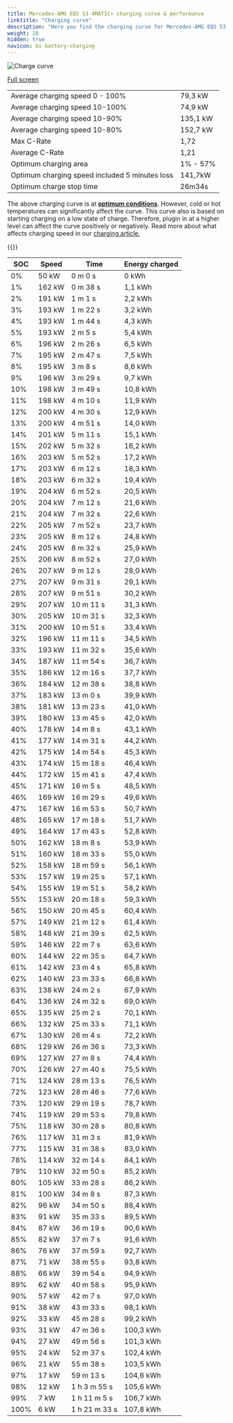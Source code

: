 ```yaml
---
title: Mercedes-AMG EQS 53 4MATIC+ charging curve & performance
linktitle: "Charging curve"
description: "Here you find the charging curve for Mercedes-AMG EQS 53 4MATIC+. "
weight: 10
hidden: true
navicon: bi-battery-charging
---
```

<!-- markdownlint-disable MD033 -->
<img src="../chargingcurve.svg" alt="Charge curve" class="img-fluid">

[Full screen](../chargingcurve.svg)


<table class="table table-striped">
<tbody>
<tr>
<td>Average charging speed 0 - 100% </td><td>79,3 kW</td>
</tr>
<tr>
<td>Average charging speed 10-100%</td><td>74,9 kW</td>
</tr>
<tr>
<td>Average charging speed 10-90%</td><td>135,1 kW</td>
</tr>
<tr>
<td>Average charging speed 10-80%</td><td>152,7 kW</td>
</tr>
<tr>
<td>Max C-Rate</td><td>1,72</td>
</tr>
<tr>
<td>Average C-Rate</td><td>1,21</td>
</tr>
<tr>
<td>Optimum charging area</td><td>1% - 57%</td>
</tr>
<tr>
<td>Optimum charging speed included 5 minutes loss</td><td>141,7kW</td>
</tr>
<tr>
<td>Optimum charge stop time</td><td>26m34s</td>
</tr>
</tbody>
</table>


The above charging curve is at **[optimum conditions](../../../../../technology/battery/charging/#temperature)**. However, cold or hot temperatures can significantly affect the curve. This curve also is based on starting charging on a low state of charge. Therefore, plugin in at a higher level can affect the curve positively or negatively. Read more about what affects charging speed in our [charging article.](../../../../../technology/battery/charging/) 


{{<evkxdisplayaddarticle />}}
<table class="table table-striped">
<thead>
<tr><th>SOC</th><th>Speed</th><th>Time</th><th>Energy charged</th></tr>
</thead>
<tbody>
<tr>
<td>0%</td><td>50 kW</td><td> 0 m 0 s </td><td>0 kWh </td>
</tr>
<tr>
<td>1%</td><td>162 kW</td><td> 0 m 38 s </td><td>1,1 kWh </td>
</tr>
<tr>
<td>2%</td><td>191 kW</td><td> 1 m 1 s </td><td>2,2 kWh </td>
</tr>
<tr>
<td>3%</td><td>193 kW</td><td> 1 m 22 s </td><td>3,2 kWh </td>
</tr>
<tr>
<td>4%</td><td>193 kW</td><td> 1 m 44 s </td><td>4,3 kWh </td>
</tr>
<tr>
<td>5%</td><td>193 kW</td><td> 2 m 5 s </td><td>5,4 kWh </td>
</tr>
<tr>
<td>6%</td><td>196 kW</td><td> 2 m 26 s </td><td>6,5 kWh </td>
</tr>
<tr>
<td>7%</td><td>195 kW</td><td> 2 m 47 s </td><td>7,5 kWh </td>
</tr>
<tr>
<td>8%</td><td>195 kW</td><td> 3 m 8 s </td><td>8,6 kWh </td>
</tr>
<tr>
<td>9%</td><td>196 kW</td><td> 3 m 29 s </td><td>9,7 kWh </td>
</tr>
<tr>
<td>10%</td><td>198 kW</td><td> 3 m 49 s </td><td>10,8 kWh </td>
</tr>
<tr>
<td>11%</td><td>198 kW</td><td> 4 m 10 s </td><td>11,9 kWh </td>
</tr>
<tr>
<td>12%</td><td>200 kW</td><td> 4 m 30 s </td><td>12,9 kWh </td>
</tr>
<tr>
<td>13%</td><td>200 kW</td><td> 4 m 51 s </td><td>14,0 kWh </td>
</tr>
<tr>
<td>14%</td><td>201 kW</td><td> 5 m 11 s </td><td>15,1 kWh </td>
</tr>
<tr>
<td>15%</td><td>202 kW</td><td> 5 m 32 s </td><td>16,2 kWh </td>
</tr>
<tr>
<td>16%</td><td>203 kW</td><td> 5 m 52 s </td><td>17,2 kWh </td>
</tr>
<tr>
<td>17%</td><td>203 kW</td><td> 6 m 12 s </td><td>18,3 kWh </td>
</tr>
<tr>
<td>18%</td><td>203 kW</td><td> 6 m 32 s </td><td>19,4 kWh </td>
</tr>
<tr>
<td>19%</td><td>204 kW</td><td> 6 m 52 s </td><td>20,5 kWh </td>
</tr>
<tr>
<td>20%</td><td>204 kW</td><td> 7 m 12 s </td><td>21,6 kWh </td>
</tr>
<tr>
<td>21%</td><td>204 kW</td><td> 7 m 32 s </td><td>22,6 kWh </td>
</tr>
<tr>
<td>22%</td><td>205 kW</td><td> 7 m 52 s </td><td>23,7 kWh </td>
</tr>
<tr>
<td>23%</td><td>205 kW</td><td> 8 m 12 s </td><td>24,8 kWh </td>
</tr>
<tr>
<td>24%</td><td>205 kW</td><td> 8 m 32 s </td><td>25,9 kWh </td>
</tr>
<tr>
<td>25%</td><td>206 kW</td><td> 8 m 52 s </td><td>27,0 kWh </td>
</tr>
<tr>
<td>26%</td><td>207 kW</td><td> 9 m 12 s </td><td>28,0 kWh </td>
</tr>
<tr>
<td>27%</td><td>207 kW</td><td> 9 m 31 s </td><td>29,1 kWh </td>
</tr>
<tr>
<td>28%</td><td>207 kW</td><td> 9 m 51 s </td><td>30,2 kWh </td>
</tr>
<tr>
<td>29%</td><td>207 kW</td><td> 10 m 11 s </td><td>31,3 kWh </td>
</tr>
<tr>
<td>30%</td><td>205 kW</td><td> 10 m 31 s </td><td>32,3 kWh </td>
</tr>
<tr>
<td>31%</td><td>200 kW</td><td> 10 m 51 s </td><td>33,4 kWh </td>
</tr>
<tr>
<td>32%</td><td>196 kW</td><td> 11 m 11 s </td><td>34,5 kWh </td>
</tr>
<tr>
<td>33%</td><td>193 kW</td><td> 11 m 32 s </td><td>35,6 kWh </td>
</tr>
<tr>
<td>34%</td><td>187 kW</td><td> 11 m 54 s </td><td>36,7 kWh </td>
</tr>
<tr>
<td>35%</td><td>186 kW</td><td> 12 m 16 s </td><td>37,7 kWh </td>
</tr>
<tr>
<td>36%</td><td>184 kW</td><td> 12 m 38 s </td><td>38,8 kWh </td>
</tr>
<tr>
<td>37%</td><td>183 kW</td><td> 13 m 0 s </td><td>39,9 kWh </td>
</tr>
<tr>
<td>38%</td><td>181 kW</td><td> 13 m 23 s </td><td>41,0 kWh </td>
</tr>
<tr>
<td>39%</td><td>180 kW</td><td> 13 m 45 s </td><td>42,0 kWh </td>
</tr>
<tr>
<td>40%</td><td>178 kW</td><td> 14 m 8 s </td><td>43,1 kWh </td>
</tr>
<tr>
<td>41%</td><td>177 kW</td><td> 14 m 31 s </td><td>44,2 kWh </td>
</tr>
<tr>
<td>42%</td><td>175 kW</td><td> 14 m 54 s </td><td>45,3 kWh </td>
</tr>
<tr>
<td>43%</td><td>174 kW</td><td> 15 m 18 s </td><td>46,4 kWh </td>
</tr>
<tr>
<td>44%</td><td>172 kW</td><td> 15 m 41 s </td><td>47,4 kWh </td>
</tr>
<tr>
<td>45%</td><td>171 kW</td><td> 16 m 5 s </td><td>48,5 kWh </td>
</tr>
<tr>
<td>46%</td><td>169 kW</td><td> 16 m 29 s </td><td>49,6 kWh </td>
</tr>
<tr>
<td>47%</td><td>167 kW</td><td> 16 m 53 s </td><td>50,7 kWh </td>
</tr>
<tr>
<td>48%</td><td>165 kW</td><td> 17 m 18 s </td><td>51,7 kWh </td>
</tr>
<tr>
<td>49%</td><td>164 kW</td><td> 17 m 43 s </td><td>52,8 kWh </td>
</tr>
<tr>
<td>50%</td><td>162 kW</td><td> 18 m 8 s </td><td>53,9 kWh </td>
</tr>
<tr>
<td>51%</td><td>160 kW</td><td> 18 m 33 s </td><td>55,0 kWh </td>
</tr>
<tr>
<td>52%</td><td>158 kW</td><td> 18 m 59 s </td><td>56,1 kWh </td>
</tr>
<tr>
<td>53%</td><td>157 kW</td><td> 19 m 25 s </td><td>57,1 kWh </td>
</tr>
<tr>
<td>54%</td><td>155 kW</td><td> 19 m 51 s </td><td>58,2 kWh </td>
</tr>
<tr>
<td>55%</td><td>153 kW</td><td> 20 m 18 s </td><td>59,3 kWh </td>
</tr>
<tr>
<td>56%</td><td>150 kW</td><td> 20 m 45 s </td><td>60,4 kWh </td>
</tr>
<tr>
<td>57%</td><td>149 kW</td><td> 21 m 12 s </td><td>61,4 kWh </td>
</tr>
<tr>
<td>58%</td><td>148 kW</td><td> 21 m 39 s </td><td>62,5 kWh </td>
</tr>
<tr>
<td>59%</td><td>146 kW</td><td> 22 m 7 s </td><td>63,6 kWh </td>
</tr>
<tr>
<td>60%</td><td>144 kW</td><td> 22 m 35 s </td><td>64,7 kWh </td>
</tr>
<tr>
<td>61%</td><td>142 kW</td><td> 23 m 4 s </td><td>65,8 kWh </td>
</tr>
<tr>
<td>62%</td><td>140 kW</td><td> 23 m 33 s </td><td>66,8 kWh </td>
</tr>
<tr>
<td>63%</td><td>138 kW</td><td> 24 m 2 s </td><td>67,9 kWh </td>
</tr>
<tr>
<td>64%</td><td>136 kW</td><td> 24 m 32 s </td><td>69,0 kWh </td>
</tr>
<tr>
<td>65%</td><td>135 kW</td><td> 25 m 2 s </td><td>70,1 kWh </td>
</tr>
<tr>
<td>66%</td><td>132 kW</td><td> 25 m 33 s </td><td>71,1 kWh </td>
</tr>
<tr>
<td>67%</td><td>130 kW</td><td> 26 m 4 s </td><td>72,2 kWh </td>
</tr>
<tr>
<td>68%</td><td>129 kW</td><td> 26 m 36 s </td><td>73,3 kWh </td>
</tr>
<tr>
<td>69%</td><td>127 kW</td><td> 27 m 8 s </td><td>74,4 kWh </td>
</tr>
<tr>
<td>70%</td><td>126 kW</td><td> 27 m 40 s </td><td>75,5 kWh </td>
</tr>
<tr>
<td>71%</td><td>124 kW</td><td> 28 m 13 s </td><td>76,5 kWh </td>
</tr>
<tr>
<td>72%</td><td>123 kW</td><td> 28 m 46 s </td><td>77,6 kWh </td>
</tr>
<tr>
<td>73%</td><td>120 kW</td><td> 29 m 19 s </td><td>78,7 kWh </td>
</tr>
<tr>
<td>74%</td><td>119 kW</td><td> 29 m 53 s </td><td>79,8 kWh </td>
</tr>
<tr>
<td>75%</td><td>118 kW</td><td> 30 m 28 s </td><td>80,8 kWh </td>
</tr>
<tr>
<td>76%</td><td>117 kW</td><td> 31 m 3 s </td><td>81,9 kWh </td>
</tr>
<tr>
<td>77%</td><td>115 kW</td><td> 31 m 38 s </td><td>83,0 kWh </td>
</tr>
<tr>
<td>78%</td><td>114 kW</td><td> 32 m 14 s </td><td>84,1 kWh </td>
</tr>
<tr>
<td>79%</td><td>110 kW</td><td> 32 m 50 s </td><td>85,2 kWh </td>
</tr>
<tr>
<td>80%</td><td>105 kW</td><td> 33 m 28 s </td><td>86,2 kWh </td>
</tr>
<tr>
<td>81%</td><td>100 kW</td><td> 34 m 8 s </td><td>87,3 kWh </td>
</tr>
<tr>
<td>82%</td><td>96 kW</td><td> 34 m 50 s </td><td>88,4 kWh </td>
</tr>
<tr>
<td>83%</td><td>91 kW</td><td> 35 m 33 s </td><td>89,5 kWh </td>
</tr>
<tr>
<td>84%</td><td>87 kW</td><td> 36 m 19 s </td><td>90,6 kWh </td>
</tr>
<tr>
<td>85%</td><td>82 kW</td><td> 37 m 7 s </td><td>91,6 kWh </td>
</tr>
<tr>
<td>86%</td><td>76 kW</td><td> 37 m 59 s </td><td>92,7 kWh </td>
</tr>
<tr>
<td>87%</td><td>71 kW</td><td> 38 m 55 s </td><td>93,8 kWh </td>
</tr>
<tr>
<td>88%</td><td>66 kW</td><td> 39 m 54 s </td><td>94,9 kWh </td>
</tr>
<tr>
<td>89%</td><td>62 kW</td><td> 40 m 58 s </td><td>95,9 kWh </td>
</tr>
<tr>
<td>90%</td><td>57 kW</td><td> 42 m 7 s </td><td>97,0 kWh </td>
</tr>
<tr>
<td>91%</td><td>38 kW</td><td> 43 m 33 s </td><td>98,1 kWh </td>
</tr>
<tr>
<td>92%</td><td>33 kW</td><td> 45 m 28 s </td><td>99,2 kWh </td>
</tr>
<tr>
<td>93%</td><td>31 kW</td><td> 47 m 36 s </td><td>100,3 kWh </td>
</tr>
<tr>
<td>94%</td><td>27 kW</td><td> 49 m 56 s </td><td>101,3 kWh </td>
</tr>
<tr>
<td>95%</td><td>24 kW</td><td> 52 m 37 s </td><td>102,4 kWh </td>
</tr>
<tr>
<td>96%</td><td>21 kW</td><td> 55 m 38 s </td><td>103,5 kWh </td>
</tr>
<tr>
<td>97%</td><td>17 kW</td><td> 59 m 13 s </td><td>104,6 kWh </td>
</tr>
<tr>
<td>98%</td><td>12 kW</td><td>1 h 3 m 55 s </td><td>105,6 kWh </td>
</tr>
<tr>
<td>99%</td><td>7 kW</td><td>1 h 11 m 5 s </td><td>106,7 kWh </td>
</tr>
<tr>
<td>100%</td><td>6 kW</td><td>1 h 21 m 33 s </td><td>107,8 kWh </td>
</tr>
</tbody>
</table>

